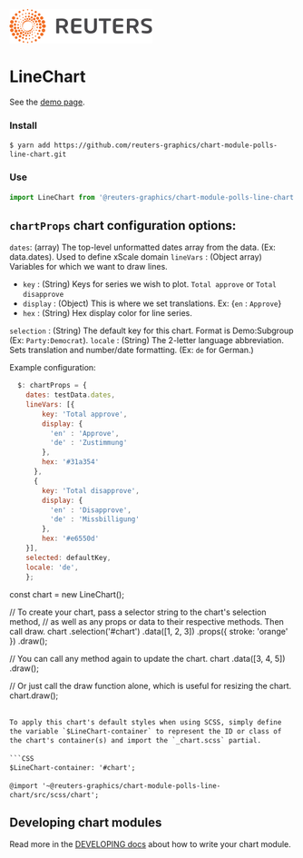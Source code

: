 ![](./badge.svg)

# LineChart

See the [demo page](https://reuters-graphics.github.io/chart-module-polling-lines/).

### Install

```
$ yarn add https://github.com/reuters-graphics/chart-module-polls-line-chart.git
```

### Use

```javascript
import LineChart from '@reuters-graphics/chart-module-polls-line-chart';
```

## `chartProps` chart configuration options:

`dates`: (array) The top-level unformatted dates array from the data. (Ex: data.dates). Used to define xScale domain
`lineVars` : (Object array) Variables for which we want to draw lines.

  * `key` : (String) Keys for series we wish to plot. `Total approve` or `Total disapprove`
  * `display` : (Object) This is where we set translations. Ex: {`en` : `Approve`}
  * `hex` : (String) Hex display color for line series.
  
`selection` : (String) The default key for this chart. Format is Demo:Subgroup (Ex: `Party:Democrat`).
`locale` : (String) The 2-letter language abbreviation. Sets translation and number/date formatting. (Ex: `de` for German.)

Example configuration: 

```javascript
  $: chartProps = {
    dates: testData.dates,
    lineVars: [{
        key: 'Total approve',
        display: {
          'en' : 'Approve',
          'de' : 'Zustimmung'
        },
        hex: '#31a354'
      },
      {
        key: 'Total disapprove',
        display: {
          'en' : 'Disapprove',
          'de' : 'Missbilligung'
        },
        hex: '#e6550d'
    }],
    selected: defaultKey,
    locale: 'de',
    };
```




const chart = new LineChart();

// To create your chart, pass a selector string to the chart's selection method,
// as well as any props or data to their respective methods. Then call draw.
chart
  .selection('#chart')
  .data([1, 2, 3])
  .props({ stroke: 'orange' })
  .draw();

// You can call any method again to update the chart.
chart
  .data([3, 4, 5])
  .draw();

// Or just call the draw function alone, which is useful for resizing the chart.
chart.draw();
```

To apply this chart's default styles when using SCSS, simply define the variable `$LineChart-container` to represent the ID or class of the chart's container(s) and import the `_chart.scss` partial.

```CSS
$LineChart-container: '#chart';

@import '~@reuters-graphics/chart-module-polls-line-chart/src/scss/chart';
```

## Developing chart modules

Read more in the [DEVELOPING docs](./DEVELOPING.md) about how to write your chart module.